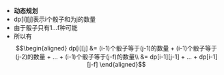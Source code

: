 - __动态规划__
- dp[i][j]表示i个骰子和为j的数量
- 由于骰子只有1...f种可能
- 所以有
  $$\begin{aligned}
  dp[i][j] &= (i-1)个骰子等于(j-1)的数量 + (i-1)个骰子等于(j-2)的数量 + ... + (i-1)个骰子等于(j-f)的数量\\
  &= dp[i-1][j-1] + ... + dp[i-1][j-f]
  \end{aligned}$$
    